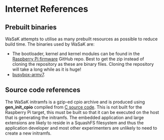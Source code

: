 Internet References
===================

Prebuilt binaries
------------------

WaSaK attempts to utilise as many prebuilt resources as possible to reduce build time. The binaries used by WaSaK are:

* The bootloader, kernel and kernel modules can be found in the [Raspberry Pi firmware](https://github.com/raspberrypi/firmware/archive/stable.zip) GitHub repo. Best to get the zip instead of cloning the repository as these are binary files. Cloning the repository will take a long while as it is huge!
* [busybox-armv7](https://www.busybox.net/downloads/binaries/1.21.1/busybox-armv7l).

Source code references
----------------------

The WaSaK initramfs is a gzip-ed cpio archive and is produced using **gen_init_cpio** compiled from [C source code](https://github.com/raspberrypi/linux/blob/rpi-5.4.y/usr/gen_init_cpio.c). This is not built for the Raspberry Pi target, this must be built so that it can be executed on the host that is generating the initramfs. The embedded application and large extensions are likely to reside in a SquashFS filesystem and thus the application developer and most other experimenters are unlikely to need to create a new initramfs.
